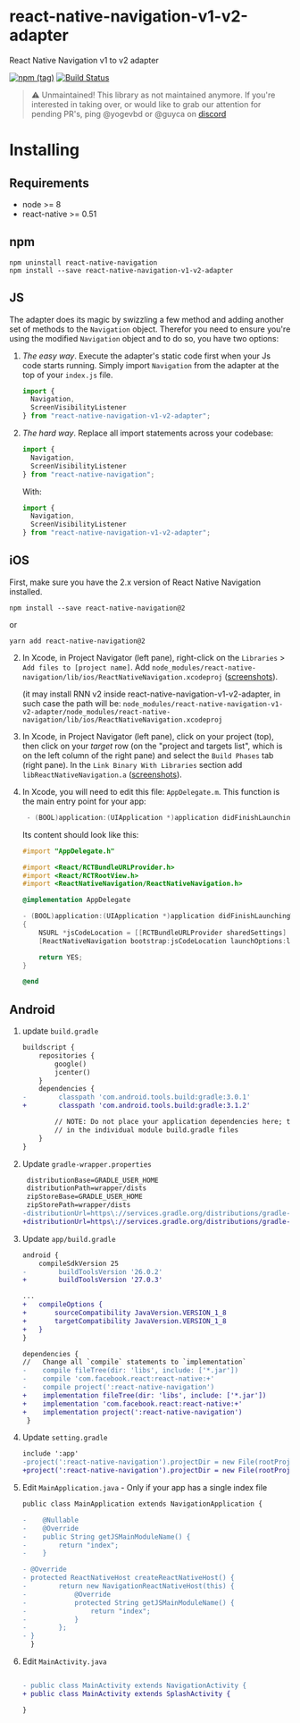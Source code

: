 # react-native-navigation-v1-v2-adapter

React Native Navigation v1 to v2 adapter

[![npm (tag)](https://img.shields.io/npm/v/react-native-navigation-v1-v2-adapter/latest.svg)](https://github.com/wix-playground/react-native-navigation-v1-v2-adapter#react-native-navigation-v1-v2-adapter---wip)
[![Build Status](https://travis-ci.org/wix-playground/react-native-navigation-v1-v2-adapter.svg?branch=master)](https://travis-ci.org/wix-playground/react-native-navigation-v1-v2-adapter)

>⚠ Unmaintained! This library as not maintained anymore. If you're interested in taking over, or would like to grab our attention for pending PR's, ping @yogevbd or @guyca on [discord](https://discord.gg/DhkZjq2)

# Installing

## Requirements

- node >= 8
- react-native >= 0.51

## npm

```
npm uninstall react-native-navigation
npm install --save react-native-navigation-v1-v2-adapter
```

## JS

The adapter does its magic by swizzling a few method and adding another set of methods to the `Navigation` object. Therefor you need to ensure you're using the modified `Navigation` object and to do so, you have two options:

1.  _The easy way_. Execute the adapter's static code first when your Js code starts running. Simply import `Navigation` from the adapter at the top of your `index.js` file.

    ```js
    import {
      Navigation,
      ScreenVisibilityListener
    } from "react-native-navigation-v1-v2-adapter";
    ```

2.  _The hard way_. Replace all import statements across your codebase:

    ```js
    import {
      Navigation,
      ScreenVisibilityListener
    } from "react-native-navigation";
    ```

    With:

    ```js
    import {
      Navigation,
      ScreenVisibilityListener
    } from "react-native-navigation-v1-v2-adapter";
    ```

## iOS

First, make sure you have the 2.x version of React Native Navigation installed.

```
npm install --save react-native-navigation@2
```

or

```
yarn add react-native-navigation@2
```


2.  In Xcode, in Project Navigator (left pane), right-click on the `Libraries` > `Add files to [project name]`. Add `node_modules/react-native-navigation/lib/ios/ReactNativeNavigation.xcodeproj` ([screenshots](https://facebook.github.io/react-native/docs/linking-libraries-ios.html#manual-linking)).

    (it may install RNN v2 inside react-native-navigation-v1-v2-adapter, in such case the path will be: `node_modules/react-native-navigation-v1-v2-adapter/node_modules/react-native-navigation/lib/ios/ReactNativeNavigation.xcodeproj`

3.  In Xcode, in Project Navigator (left pane), click on your project (top), then click on your _target_ row (on the "project and targets list", which is on the left column of the right pane) and select the `Build Phases` tab (right pane). In the `Link Binary With Libraries` section add `libReactNativeNavigation.a` ([screenshots](https://facebook.github.io/react-native/docs/linking-libraries-ios.html#step-2)).

4.  In Xcode, you will need to edit this file: `AppDelegate.m`. This function is the main entry point for your app:

    ```objectivec
     - (BOOL)application:(UIApplication *)application didFinishLaunchingWithOptions:(NSDictionary *)launchOptions { ... }
    ```

    Its content should look like this:

    ```objectivec
    #import "AppDelegate.h"

    #import <React/RCTBundleURLProvider.h>
    #import <React/RCTRootView.h>
    #import <ReactNativeNavigation/ReactNativeNavigation.h>

    @implementation AppDelegate

    - (BOOL)application:(UIApplication *)application didFinishLaunchingWithOptions:(NSDictionary *)launchOptions
    {
    	NSURL *jsCodeLocation = [[RCTBundleURLProvider sharedSettings] jsBundleURLForBundleRoot:@"index.ios" fallbackResource:nil];
    	[ReactNativeNavigation bootstrap:jsCodeLocation launchOptions:launchOptions];

    	return YES;
    }

    @end
    ```

## Android

1.  update `build.gradle`

    ```diff
    buildscript {
        repositories {
            google()
            jcenter()
        }
        dependencies {
    -        classpath 'com.android.tools.build:gradle:3.0.1'
    +        classpath 'com.android.tools.build:gradle:3.1.2'

            // NOTE: Do not place your application dependencies here; they belong
            // in the individual module build.gradle files
        }
    }
    ```

2.  Update `gradle-wrapper.properties`

    ```diff
     distributionBase=GRADLE_USER_HOME
     distributionPath=wrapper/dists
     zipStoreBase=GRADLE_USER_HOME
     zipStorePath=wrapper/dists
    -distributionUrl=https\://services.gradle.org/distributions/gradle-4.1-all.zip
    +distributionUrl=https\://services.gradle.org/distributions/gradle-4.4-all.zip
    ```

3.  Update `app/build.gradle`

    ```diff
    android {
    	compileSdkVersion 25
    -        buildToolsVersion '26.0.2'
    +        buildToolsVersion '27.0.3'

    ...
    +   compileOptions {
    +       sourceCompatibility JavaVersion.VERSION_1_8
    +       targetCompatibility JavaVersion.VERSION_1_8
    +   }
    }

    dependencies {
    //   Change all `compile` statements to `implementation`
    -    compile fileTree(dir: 'libs', include: ['*.jar'])
    -    compile 'com.facebook.react:react-native:+'
    -    compile project(':react-native-navigation')
    +    implementation fileTree(dir: 'libs', include: ['*.jar'])
    +    implementation 'com.facebook.react:react-native:+'
    +    implementation project(':react-native-navigation')
     }
    ```

4.  Update `setting.gradle`

    ```diff
    include ':app'
    -project(':react-native-navigation').projectDir = new File(rootProject.projectDir, '../node_modules/react-native-navigation/android/app/')
    +project(':react-native-navigation').projectDir = new File(rootProject.projectDir, '../node_modules/react-native-navigation/lib/android/app/')
    ```

5.  Edit `MainApplication.java` - Only if your app has a single index file

    ```diff
    public class MainApplication extends NavigationApplication {

    -    @Nullable
    -    @Override
    -    public String getJSMainModuleName() {
    -        return "index";
    -    }

    - @Override
    - protected ReactNativeHost createReactNativeHost() {
    -        return new NavigationReactNativeHost(this) {
    -            @Override
    -            protected String getJSMainModuleName() {
    -                return "index";
    -            }
    -        };
    - }
      }
      ```

6.  Edit `MainActivity.java`

    ```diff

    - public class MainActivity extends NavigationActivity {
    + public class MainActivity extends SplashActivity {

    }

    ```
